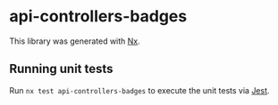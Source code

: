 # api-controllers-badges

This library was generated with [Nx](https://nx.dev).

## Running unit tests

Run `nx test api-controllers-badges` to execute the unit tests via [Jest](https://jestjs.io).
